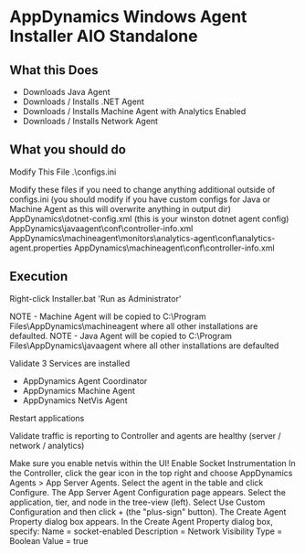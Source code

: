 # AppDynamics Windows Agent Installer AIO Standalone

## What this Does

- Downloads Java Agent
- Downloads / Installs .NET Agent
- Downloads / Installs Machine Agent with Analytics Enabled
- Downloads / Installs Network Agent

## What you should do

Modify This File
 .\configs.ini

Modify these files if you need to change anything additional outside of configs.ini (you should modify if you have custom configs for Java or Machine Agent as this will overwrite anything in output dir)
 AppDynamics\dotnet-config.xml (this is your winston dotnet agent config)
 AppDynamics\javaagent\conf\controller-info.xml
 AppDynamics\machineagent\monitors\analytics-agent\conf\analytics-agent.properties
 AppDynamics\machineagent\conf\controller-info.xml

## Execution

Right-click Installer.bat 'Run as Administrator'

NOTE - Machine Agent will be copied to C:\Program Files\AppDynamics\machineagent where all other installations are defaulted.
NOTE - Java Agent will be copied to C:\Program Files\AppDynamics\javaagent where all other installations are defaulted

Validate 3 Services are installed

- AppDynamics Agent Coordinator
- AppDynamics Machine Agent
- AppDynamics NetVis Agent

Restart applications

Validate traffic is reporting to Controller and agents are healthy (server / network / analytics)

Make sure you enable netvis within the UI!
 Enable Socket Instrumentation
 In the Controller, click the gear icon in the top right and choose AppDynamics Agents > App Server Agents.
 Select the agent in the table and click Configure. The App Server Agent Configuration page appears.
 Select the application, tier, and node in the tree-view (left).
 Select Use Custom Configuration and then click + (the "plus-sign" button). The Create Agent Property dialog box appears.
 In the Create Agent Property dialog box, specify:
  Name = socket-enabled
  Description = Network Visibility
  Type = Boolean
  Value = true
